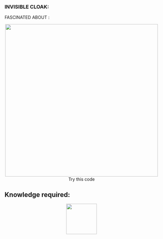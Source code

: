 ### INVISIBLE CLOAK:

FASCINATED ABOUT :
<p align="center">
    <img src="https://media.tenor.com/images/faa9e42b41ccc3f00636d7eccf83ba21/tenor.gif" width="500px" height="500px>
</p>
 
### Try this code
## Knowledge required:

<p align="center">
   <img src="https://pyimagesearch.com/wp-content/uploads/2017/08/faster_for_loop_header.png" width="100px">
</p>
